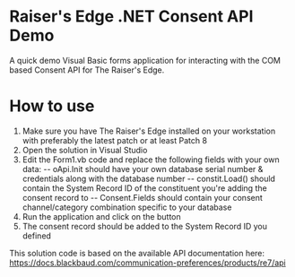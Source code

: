 # Raiser's Edge .NET Consent API Demo

A quick demo Visual Basic forms application for interacting with the COM based Consent API for The Raiser's Edge.

# How to use

  1) Make sure you have The Raiser's Edge installed on your workstation with preferably the latest patch or at least Patch 8
  2) Open the solution in Visual Studio
  3) Edit the Form1.vb code and replace the following fields with your own data:
    -- oApi.Init should have your own database serial number & credentials along with the database number
    -- constit.Load() should contain the System Record ID of the constituent you're adding the consent record to
    -- Consent.Fields should contain your consent channel/category combination specific to your database
   4) Run the application and click on the button
   5) The consent record should be added to the System Record ID you defined
    
This solution code is based on the available API documentation here: https://docs.blackbaud.com/communication-preferences/products/re7/api



